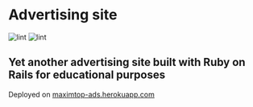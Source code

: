 # Advertising site


![lint](https://github.com/maximtop/rails-project-lvl3/actions/workflows/lint.yml/badge.svg)
![lint](https://github.com/maximtop/rails-project-lvl3/actions/workflows/test.yml/badge.svg)


## Yet another advertising site built with Ruby on Rails for educational purposes

Deployed on [maximtop-ads.herokuapp.com](https://maximtop-ads.herokuapp.com/)